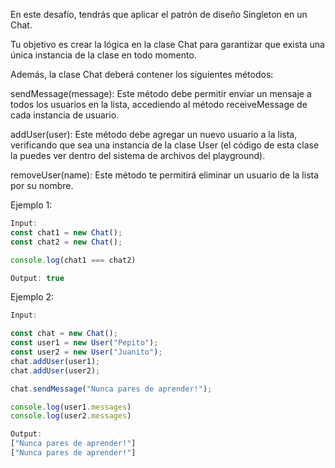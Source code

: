 En este desafío, tendrás que aplicar el patrón de diseño Singleton en un Chat.

Tu objetivo es crear la lógica en la clase Chat para garantizar que exista una única instancia de la clase en todo momento.

Además, la clase Chat deberá contener los siguientes métodos:

sendMessage(message): Este método debe permitir enviar un mensaje a todos los usuarios en la lista, accediendo al método receiveMessage de cada instancia de usuario.

addUser(user): Este método debe agregar un nuevo usuario a la lista, verificando que sea una instancia de la clase User (el código de esta clase la puedes ver dentro del sistema de archivos del playground).

removeUser(name): Este método te permitirá eliminar un usuario de la lista por su nombre.

Ejemplo 1:

```js
Input:
const chat1 = new Chat();
const chat2 = new Chat();

console.log(chat1 === chat2)

Output: true
```

Ejemplo 2:

```js
Input:

const chat = new Chat();
const user1 = new User("Pepito");
const user2 = new User("Juanito");
chat.addUser(user1);
chat.addUser(user2);

chat.sendMessage("Nunca pares de aprender!");

console.log(user1.messages)
console.log(user2.messages)

Output:
["Nunca pares de aprender!"]
["Nunca pares de aprender!"]
```


